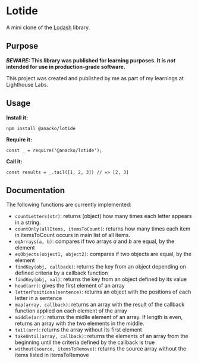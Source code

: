 # Lotide

A mini clone of the [Lodash](https://lodash.com) library.

## Purpose

**_BEWARE:_ This library was published for learning purposes. It is _not_ intended for use in production-grade software.**

This project was created and published by me as part of my learnings at Lighthouse Labs. 

## Usage

**Install it:**

`npm install @anacko/lotide`

**Require it:**

`const _ = require('@anacko/lotide');`

**Call it:**

`const results = _.tail([1, 2, 3]) // => [2, 3]`

## Documentation

The following functions are currently implemented:

* `countLetters(str)`: returns (object) how many times each letter appears in a string.
* `countOnly(allItems, itemsToCount)`: returns how many times each item in itemsToCount occurs in main list of all items.
* `eqArrays(a, b)`: compares if two arrays *a* and *b* are equal, by the element
* `eqObjects(object1, object2)`: compares if two objects are equal, by the element
* `findKey(obj, callback)`: returns the key from an object depending on defined criteria by a callback function
* `findKey(obj, val)`: returns the key from an object defined by its value
* `head(arr)`: gives the first element of an array
* `letterPositions(sentence)`: returns an object with the positions of each letter in a sentence
* `map(array, callback)`: returns an array with the result of the callback function applied on each element of the array
* `middle(arr)`: returns the midlle element of an array. If length is even, returns an array with the two elements in the middle.
* `tail(arr)`: returns the array without its first element
* `takeUntil(array, callback)`: returns the elements of an array from the beginning until the criteria defined by the callback is true
* `without(source, itemsToRemove)`: returns the source array without the items listed in itemsToRemove